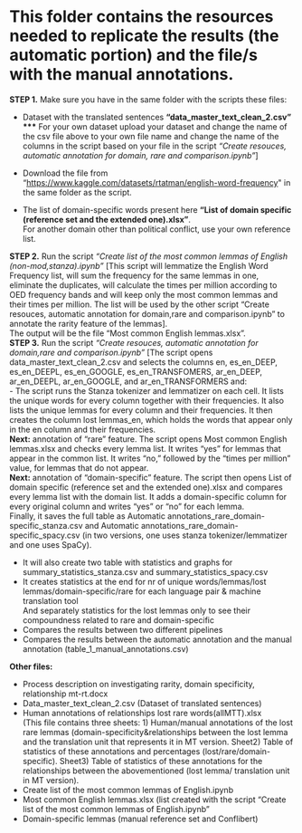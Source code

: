 <h1>This folder contains the resources needed to <strong>replicate the results</strong> (the automatic portion) and </i>the file/s with the manual annotations</i>.</h1>

<b>STEP 1.</b> Make sure you have in the same folder with the scripts these files:<br>
-	Dataset with the translated sentences <b>“data_master_text_clean_2.csv”</b><br>
  <b>***</b> For your own dataset upload your dataset and change the name of the csv file above to your own file name and change the name of the columns in the script based on your file in the script <i>“Create resouces, automatic annotation for domain, rare and comparison.ipynb”</i>]

- Download the file from “https://www.kaggle.com/datasets/rtatman/english-word-frequency" in the same folder as the script.<br>
- The list of domain-specific words present here <b>“List of domain specific (reference set and the extended one).xlsx”</b>. <br>For another domain other than political conflict, use your own reference list. 

<b>STEP 2.</b> Run the script <i>“Create list of the most common lemmas of English (non-mod,stanza).ipynb”</i> [This script will lemmatize the English Word Frequency list, will sum the frequency for the same lemmas in one, eliminate the duplicates, will calculate the times per million according to OED frequency bands and will keep only the most common lemmas and their times per million. The list will be used by the other script “Create resouces, automatic annotation for domain,rare and comparison.ipynb” to annotate the rarity feature of the lemmas].  
The output will be the file “Most common English lemmas.xlsx”.<br>
<b>STEP 3.</b> Run the script <i>“Create resouces, automatic annotation for domain,rare and comparison.ipynb”</i>
[The script opens data_master_text_clean_2.csv and selects the columns en, es_en_DEEP, es_en_DEEPL, es_en_GOOGLE, es_en_TRANSFOMERS, ar_en_DEEP, ar_en_DEEPL, ar_en_GOOGLE, and ar_en_TRANSFORMERS and:
<br>- The script runs the Stanza tokenizer and lemmatizer on each cell. It lists the unique words for every column together with their frequencies. It also lists the unique lemmas for every column and their frequencies. It then creates the column lost lemmas_en, which holds the words that appear only in the en column and their frequencies.<br>
<b>Next:</b> annotation of “rare” feature. The script opens Most common English lemmas.xlsx and checks every lemma list. It writes “yes” for lemmas that appear in the common list. It writes “no,” followed by the “times per million” value, for lemmas that do not appear.<br>
<b>Next:</b> annotation of “domain-specific” feature. The script then opens List of domain specific (reference set and the extended one).xlsx and compares every lemma list with the domain list. It adds a domain-specific column for every original column and writes “yes” or “no” for each lemma. <br>Finally, it saves the full table as Automatic annotations_rare_domain-specific_stanza.csv and Automatic annotations_rare_domain-specific_spacy.csv (in two versions, one uses stanza tokenizer/lemmatizer and one uses SpaCy).<br>
- It will also create two table with statistics and graphs for summary_statistics_stanza.csv and summary_statistics_spacy.csv<br>
- It creates statistics at the end for nr of unique words/lemmas/lost lemmas/domain-specific/rare for each language pair & machine translation tool<br>
  And separately statistics for the lost lemmas only to see their compoundness related to rare and domain-specific<br>
- Compares the results between two different pipelines<br>
- Compares the results between the automatic annotation and the manual annotation (table_1_manual_annotations.csv)<br>

<b>Other files:</b><br>
- Process description on investigating rarity, domain specificity, relationship mt-rt.docx<br>
- Data_master_text_clean_2.csv (Dataset of translated sentences)<br>
- Human annotations of relationships lost rare words(allMTT).xlsx<br>
(This file contains three sheets: 1) Human/manual annotations of the lost rare lemmas (domain-specificity&relationships between the lost lemma and the translation unit that represents it in MT version. Sheet2) Table of statistics of these annotations and percentages (lost/rare/domain-specific). Sheet3) Table of statistics of these annotations for the relationships between the abovementioned (lost lemma/ translation unit in MT version).
- Create list of the most common lemmas of English.ipynb<br>
- Most common English lemmas.xlsx (list created with the script “Create list of the most common lemmas of English.ipynb”<br>
- Domain-specific lemmas (manual reference set and Conflibert)<br>

